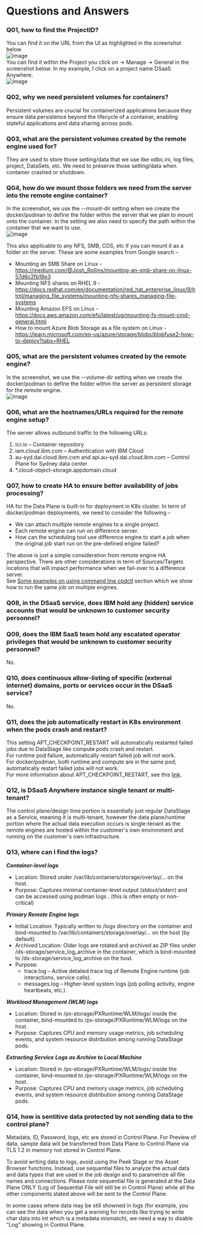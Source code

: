 # Questions and Answers

### Q01, how to find the ProjectID?
You can find it on the URL from the UI as highlighted in the screenshot below \
![image](https://github.com/user-attachments/assets/41449638-b79b-4873-b4d3-db6fd991f765) \
You can find it within the Project you click on -> Manage -> General in the screenshot below. In my example, I click on a project name DSaaS Anywhere. \
![image](https://github.com/user-attachments/assets/1cdf7552-9fe6-45fb-b7bd-44a6b6d83991)

### Q02, why we need persistent volumes for containers?
Persistent volumes are crucial for containerized applications because they ensure data persistence beyond the lifecycle of a container, enabling stateful applications and data sharing across pods.

### Q03, what are the persistent volumes created by the remote engine used for?
They are used to store those setting/data that we use like odbc.ini, log files, project, DataSets, etc. We need to preserve those setting/data when container crashed or shutdown.

### Q04, how do we mount those folders we need from the server into the remote engine container?
In the screenshot, we use the --mount-dir setting when we create the docker/podman to define the folder within the server that we plan to mount onto the container. In the setting we also need to specify the path within the container that we want to use. \
![image](https://github.com/user-attachments/assets/6feff067-6ffd-428a-828f-4c1c15de3277)

This also applicable to any NFS, SMB, COS, etc if you can mount it as a folder on the server. These are some examples from Google search –
-	Mounting an SMB Share on Linux - https://medium.com/@Josh_Rollins/mounting-an-smb-share-on-linux-57d6c2fb18e3
-	Mounting NFS shares on RHEL 9 - https://docs.redhat.com/en/documentation/red_hat_enterprise_linux/9/html/managing_file_systems/mounting-nfs-shares_managing-file-systems
-	Mounting Amazon EFS on Linux - https://docs.aws.amazon.com/efs/latest/ug/mounting-fs-mount-cmd-general.html
-	How to mount Azure Blob Storage as a file system on Linux - https://learn.microsoft.com/en-us/azure/storage/blobs/blobfuse2-how-to-deploy?tabs=RHEL

### Q05, what are the persistent volumes created by the remote engine?
In the screenshot, we use the --volume-dir setting when we create the docker/podman to define the folder within the server as persistent storage for the remote engine. \
![image](https://github.com/user-attachments/assets/5f0e2175-7083-4d52-814e-d9d04494469b)

### Q06, what are the hostnames/URLs required for the remote engine setup?
The server allows outbound traffic to the following URLs:
1.	icr.io – Container repository
2.	iam.cloud.ibm.com – Authentication with IBM Cloud
3.	au-syd.dai.cloud.ibm.com and api.au-syd.dai.cloud.ibm.com – Control Plane for Sydney data center
4.	*.cloud-object-storage.appdomain.cloud

### Q07, how to create HA to ensure better availability of jobs processing?
HA for the Data Plane is built-in for deployment in K8s cluster. In term of docker/podman deployments, we need to consider the following –
- We can attach multiple remote engines to a single project.
- Each remote engine can run on difference server.
- How can the scheduling tool use difference engine to start a job when the original job start run on the pre-defined engine failed?

The above is just a simple consideration from remote engine HA perspective. There are other considerations in term of Sources/Targets locations that will impact performance when we fail-over to a difference server. \
See [Some examples on using command line cpdctl](Examples-CmdLine.md) section which we show how to run the same job on multiple engines.

### Q08, in the DSaaS service, does IBM hold any (hidden) service accounts that would be unknown to customer security personnel?

### Q09, does the IBM SaaS team hold any escalated operator privileges that would be unknown to customer security personnel?
No.

### Q10, does continuous allow-listing of specific (external internet) domains, ports or services occur in the DSaaS service?
No.

### Q11, does the job automatically restart in K8s environment when the pods crash and restart?
This setting APT_CHECKPOINT_RESTART will automatically restarted failed jobs due to DataStage like compute pods crash and restart. \
For runtime pod failure, automatically restart failed job will not work. \
For docker/podman, both runtime and compute are in the same pod; automatically restart failed jobs will not work. \
For more information about APT_CHECKPOINT_RESTART, see this [link](https://dataplatform.cloud.ibm.com/docs/content/dstage/com.ibm.swg.im.iis.ds.parjob.adref.doc/topics/checkpoint.html?context=cpdaas&locale=en&audience=wdp).

### Q12, is DSaaS Anywhere instance single tenant or multi-tenant?
The control plane/design time portion is essentially just regular DataStage as a Service, meaning it is multi-tenant, however the data plane/runtime portion where the actual data execution occurs is single-tenant as the remote engines are hosted within the customer's own environment and running on the customer's own infrastructure.

### Q13, where can I find the logs?
***Container-level logs***
- Location: Stored under /var/lib/containers/storage/overlay/... on the host.
- Purpose: Captures minimal container-level output (stdout/stderr) and can be accessed using podman logs <container-name>. (this is often empty or non-critical)

***Primary Remote Engine logs***
- Initial Location: Typically written to /logs directory on the container and bind-mounted to /var/lib/containers/storage/overlay/... on the host (by default).
- Archived Location: Older logs are rotated and archived as ZIP files under /ds-storage/service_log_archive in the container, which is bind-mounted to <volume-dir>/ds-storage/service_log_archive on the host.
- Purpose:
  * trace.log – Active detailed trace log of Remote Engine runtime (job interactions, service calls).
  * messages.log – Higher-level system logs (job polling activity, engine heartbeats, etc.). 

***Workload Management (WLM) logs***
- Location: Stored in /px-storage/PXRuntime/WLM/logs/ inside the container, bind-mounted to <volume-dir>/px-storage/PXRuntime/WLM/logs on the host.
- Purpose: Captures CPU and memory usage metrics, job scheduling events, and system resource distribution among running DataStage pods.

***Extracting Service Logs as Archive to Local Machine***
- Location: Stored in /px-storage/PXRuntime/WLM/logs/ inside the container, bind-mounted to /px-storage/PXRuntime/WLM/logs on the host.
- Purpose: Captures CPU and memory usage metrics, job scheduling events, and system resource distribution among running DataStage pods.

### Q14, how is sentitive data protected by not sending data to the control plane?
Metadata, ID, Password, logs, etc are stored in Control Plane. For Preview of data, sample data will be transferred from Data Plane to Control Plane via TLS 1.2 in memory not stored in Control Plane.

To avoid writing data to logs, avoid using the Peek Stage or the Asset Browser functions. Instead, use sequential files to analyze the actual data and data types that are used in the job design and to parametrize all file names and connections. Please note sequential file is generated at the Data Plane ONLY (Log of Sequential File will still be in Control Plane) while all the other components stated above will be sent to the Control Plane.

In some cases where data may be still showned in logs (for example, you can see the data when you get a warning for records like trying to write char data into int which is a metadata mismatch), we need a way to disable “Log” showing in Control Plane. 

